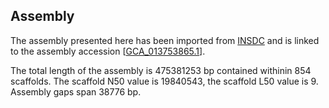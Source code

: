 **Assembly**
--------

The assembly presented here has been imported from [INSDC](http://www.insdc.org) and is linked to the assembly accession [[GCA\_013753865.1](http://www.ebi.ac.uk/ena/data/view/GCA_013753865.1)].

The total length of the assembly is 475381253 bp contained withinin 854 scaffolds.
The scaffold N50 value is 19840543, the scaffold L50 value is 9.
Assembly gaps span 38776 bp.
